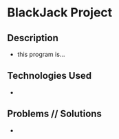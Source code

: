 # BlackJack Project #

## Description ##

* this program is...

## Technologies Used ##

*

## Problems // Solutions ##

 *
